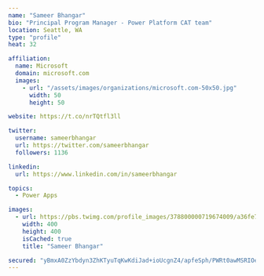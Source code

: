 ```yaml
---
name: "Sameer Bhangar"
bio: "Principal Program Manager - Power Platform CAT team"
location: Seattle, WA
type: "profile"
heat: 32

affiliation:
  name: Microsoft
  domain: microsoft.com
  images:
    - url: "/assets/images/organizations/microsoft.com-50x50.jpg"
      width: 50
      height: 50

website: https://t.co/nrTQtfl3ll

twitter:
  username: sameerbhangar
  url: https://twitter.com/sameerbhangar
  followers: 1136

linkedin:
  url: https://www.linkedin.com/in/sameerbhangar

topics:
  - Power Apps

images:
  - url: https://pbs.twimg.com/profile_images/378800000719674009/a36fe7ddfab1778b76e5793772e43798_400x400.jpeg
    width: 400
    height: 400
    isCached: true
    title: "Sameer Bhangar"

secured: "yBmxA0ZzYbdyn3ZhKTyuTqKwKdiJad+ioUcgnZ4/apfeSph/PWRt0awMSRIOeINlkrR6QFDHNHt7VZDIOdxW3w1bmSq+cmWgVHqMn6In9B+H0E/JNbf9fLy/rbOuK1VoYMUxUHbDGoV28T4W+fHFd/ezxafOAavgd9x4op+tm3ZU/UEY/CfB7h2nmgpvYeQut9NsrjKVjAWdWIbgG37XbI/nzsXUiYS5O/SI2vp+xQq/E6sahMe9HDKELCuEhqSjl3eHyi7JgpOcL8njrC+QAkZP5xBHv0k9P4cwFl8YYni3e0wMcOANw4ReEGqFYlaM7vKnxPvXa9ts/hCfR3P2i4IOxXEup14DZh/bhAwL7JfyDCFZA1lP8hQiyV8wDDz+TK7wFqIy3DQXgApbk4UaKDpR4H3ugWEttAWAGc26eFo=;i/gFmAituqrplxM0IMbQig=="
---
```


